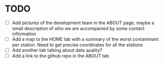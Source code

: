 # TODO

- [ ] Add pictures of the development team in the ABOUT page, maybe a small description of who we are accompanied by some contact information
- [ ] Add a map to the HOME tab with a summary of the worst contaminant per station. Need to get precise coordinates for all the stations
- [ ] Add another tab talking about data quality?
- [ ] Add a link to the github repo in the ABOUT tab
